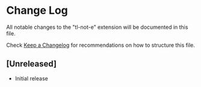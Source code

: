 # Change Log

All notable changes to the "tl-not-e" extension will be documented in this file.

Check [Keep a Changelog](http://keepachangelog.com/) for recommendations on how to structure this file.

## [Unreleased]

- Initial release